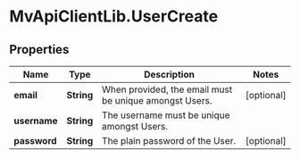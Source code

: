 # MvApiClientLib.UserCreate

## Properties

Name | Type | Description | Notes
------------ | ------------- | ------------- | -------------
**email** | **String** | When provided, the email must be unique amongst Users. | [optional] 
**username** | **String** | The username must be unique amongst Users. | 
**password** | **String** | The plain password of the User. | [optional] 


